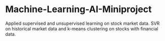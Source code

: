 # Machine-Learning-AI-Miniproject
 
Applied supervised and unsupervised learning on stock market data. SVR on historical market data and k-means clustering on stocks with financial data.
